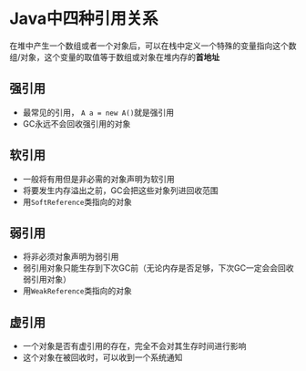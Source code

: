# Java中四种引用关系
在堆中产生一个数组或者一个对象后，可以在栈中定义一个特殊的变量指向这个数组/对象，这个变量的取值等于数组或对象在堆内存的**首地址**
## 强引用
- 最常见的引用， `A a = new A()`就是强引用
- GC永远不会回收强引用的对象

## 软引用
- 一般将有用但是非必需的对象声明为软引用
- 将要发生内存溢出之前，GC会把这些对象列进回收范围
- 用`SoftReference`类指向的对象

## 弱引用
- 将非必须对象声明为弱引用
- 弱引用对象只能生存到下次GC前（无论内存是否足够，下次GC一定会会回收弱引用对象）
- 用`WeakReference`类指向的对象

## 虚引用
- 一个对象是否有虚引用的存在，完全不会对其生存时间进行影响
- 这个对象在被回收时，可以收到一个系统通知
